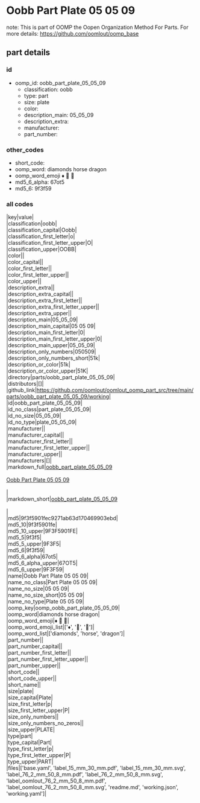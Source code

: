 # Oobb Part Plate 05 05 09  

note: This is part of OOMP the Oopen Organization Method For Parts. For more details: https://github.com/oomlout/oomp_base

##  part details





### id
* oomp_id: oobb_part_plate_05_05_09
  * classification: oobb
  * type: part
  * size: plate
  * color: 
  * description_main: 05_05_09
  * description_extra: 
  * manufacturer: 
  * part_number: 

### other_codes
* short_code: 
* oomp_word: diamonds horse dragon
* oomp_word_emoji :diamonds: :horse: :dragon:
* md5_6_alpha: 67ot5
* md5_6: 9f3f59

### all codes 
|key|value|  
|classification|oobb|  
|classification_capital|Oobb|  
|classification_first_letter|o|  
|classification_first_letter_upper|O|  
|classification_upper|OOBB|  
|color||  
|color_capital||  
|color_first_letter||  
|color_first_letter_upper||  
|color_upper||  
|description_extra||  
|description_extra_capital||  
|description_extra_first_letter||  
|description_extra_first_letter_upper||  
|description_extra_upper||  
|description_main|05_05_09|  
|description_main_capital|05 05 09|  
|description_main_first_letter|0|  
|description_main_first_letter_upper|0|  
|description_main_upper|05_05_09|  
|description_only_numbers|050509|  
|description_only_numbers_short|51k|  
|description_or_color|51k|  
|description_or_color_upper|51K|  
|directory|parts/oobb_part_plate_05_05_09|  
|distributors|[]|  
|github_link|https://github.com/oomlout/oomlout_oomp_part_src/tree/main/parts/oobb_part_plate_05_05_09/working|  
|id|oobb_part_plate_05_05_09|  
|id_no_class|part_plate_05_05_09|  
|id_no_size|05_05_09|  
|id_no_type|plate_05_05_09|  
|manufacturer||  
|manufacturer_capital||  
|manufacturer_first_letter||  
|manufacturer_first_letter_upper||  
|manufacturer_upper||  
|manufacturers|[]|  
|markdown_full|[oobb_part_plate_05_05_09](https://github.com/oomlout/oomlout_oomp_part_src/tree/main/parts/oobb_part_plate_05_05_09/working)<br>[](https://github.com/oomlout/oomlout_oomp_part_src/tree/main/parts/oobb_part_plate_05_05_09/working)<br>[Oobb Part Plate 05 05 09](https://github.com/oomlout/oomlout_oomp_part_src/tree/main/parts/oobb_part_plate_05_05_09/working)<br><br>|  
|markdown_short|[oobb_part_plate_05_05_09](https://github.com/oomlout/oomlout_oomp_part_src/tree/main/parts/oobb_part_plate_05_05_09/working)<br><br>|  
|md5|9f3f5901fec9271ab63d170469903ebd|  
|md5_10|9f3f5901fe|  
|md5_10_upper|9F3F5901FE|  
|md5_5|9f3f5|  
|md5_5_upper|9F3F5|  
|md5_6|9f3f59|  
|md5_6_alpha|67ot5|  
|md5_6_alpha_upper|67OT5|  
|md5_6_upper|9F3F59|  
|name|Oobb Part Plate 05 05 09|  
|name_no_class|Part Plate 05 05 09|  
|name_no_size|05 05 09|  
|name_no_size_short|05 05 09|  
|name_no_type|Plate 05 05 09|  
|oomp_key|oomp_oobb_part_plate_05_05_09|  
|oomp_word|diamonds horse dragon|  
|oomp_word_emoji|:diamonds: :horse: :dragon:|  
|oomp_word_emoji_list|[':diamonds:', ':horse:', ':dragon:']|  
|oomp_word_list|['diamonds', 'horse', 'dragon']|  
|part_number||  
|part_number_capital||  
|part_number_first_letter||  
|part_number_first_letter_upper||  
|part_number_upper||  
|short_code||  
|short_code_upper||  
|short_name||  
|size|plate|  
|size_capital|Plate|  
|size_first_letter|p|  
|size_first_letter_upper|P|  
|size_only_numbers||  
|size_only_numbers_no_zeros||  
|size_upper|PLATE|  
|type|part|  
|type_capital|Part|  
|type_first_letter|p|  
|type_first_letter_upper|P|  
|type_upper|PART|  
|files|['base.yaml', 'label_15_mm_30_mm.pdf', 'label_15_mm_30_mm.svg', 'label_76_2_mm_50_8_mm.pdf', 'label_76_2_mm_50_8_mm.svg', 'label_oomlout_76_2_mm_50_8_mm.pdf', 'label_oomlout_76_2_mm_50_8_mm.svg', 'readme.md', 'working.json', 'working.yaml']|  
